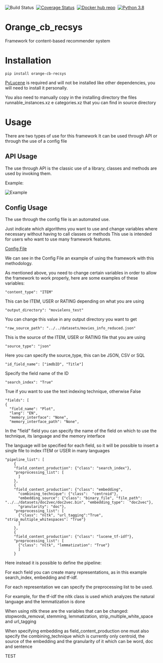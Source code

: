 ![Build Status](https://github.com/Silleellie/orange_cb_recsys/workflows/Build%20&%20Test%20&%20Push/badge.svg)&nbsp;&nbsp;[![Coverage Status](https://img.shields.io/coveralls/github/m3ttiw/orange_cb_recsys/master?logo=coveralls)](https://coveralls.io/github/m3ttiw/orange_cb_recsys?branch=master)&nbsp;&nbsp;[![Docker hub repo](https://img.shields.io/badge/docker-pull-blue.svg?logo=docker&logoColor=white)](https://hub.docker.com/r/silleellie/framework_dependencies)&nbsp;&nbsp;[![Python 3.8](https://img.shields.io/badge/python-3.8-blue.svg)](https://www.python.org/downloads/release/python-382/)

# Orange_cb_recsys

Framework for content-based recommender system

Installation
=============
``
pip install orange-cb-recsys
``

[PyLucene](https://lucene.apache.org/pylucene/) is required and will not be installed like other dependencies, you will need to install it personally.

You also need to manually copy in the installing directory the files runnable_instances.xz e categories.xz that you can find in source directory

Usage
=====
There are two types of use for this framework
It can be used through API or through the use of a config file

API Usage
---------
The use through API is the classic use of a library, classes and methods are used by invoking them.

Example: 

![Example](img/run.PNG)


Config Usage
------------
The use through the config file is an automated use.

Just indicate which algorithms you want to use and change variables where necessary without having to call classes or methods
This use is intended for users who want to use many framework features.

[Config File](https://github.com/m3ttiw/orange_cb_recsys/blob/master/orange_cb_recsys/content_analyzer/config.json)

We can see in the Config File an example of using the framework with this methodology.

As mentioned above, you need to change certain variables in order to allow the framework to work properly, here are some examples of these variables:

    "content_type": "ITEM"
This can be ITEM, USER or RATING depending on what you are using

    "output_directory": "movielens_test"
You can change this value in any output directory you want to get
    
    "raw_source_path": "../../datasets/movies_info_reduced.json" 
This is the source of the ITEM, USER or RATING file that you are using
    
    "source_type": "json"
Here you can specify the source_type, this can be JSON, CSV or SQL
    
    "id_field_name": ["imdbID", "Title"]
Specify the field name of the ID
    
    "search_index": "True"
True if you want to use the text indexing technique, otherwise False
    
    "fields": [
    {
      "field_name": "Plot",
      "lang": "EN",
      "memory_interface": "None",
      "memory_interface_path": "None",
In the "field" field you can specify the name of the field on which to use the technique, its language and the memory interface

The language will be specified for each field, so it will be possible to insert a single file to index ITEM or USER in many languages
    
    "pipeline_list": [
        {
        "field_content_production": {"class": "search_index"},
        "preprocessing_list": [
          ]
        },
        {
        "field_content_production": {"class": "embedding",
          "combining_technique": {"class":  "centroid"},
          "embedding_source": {"class": "binary_file", "file_path": "../../datasets/doc2vec/doc2vec.bin", "embedding_type":  "doc2vec"},
          "granularity": "doc"},
        "preprocessing_list": [
          {"class": "nltk", "url_tagging":"True", "strip_multiple_whitespaces": "True"}
          ]
        },
        {
        "field_content_production": {"class": "lucene_tf-idf"},
        "preprocessing_list": [
          {"class": "nltk", "lemmatization": "True"}
          ]
        }
Here instead it is possible to define the pipeline:

For each field you can create many representations, as in this example search_index, embedding and tf-idf.

For each representation we can specify the preprocessing list to be used.

For example, for the tf-idf the nltk class is used which analyzes the natural language and the lemmatization is done

When using nltk these are the variables that can be changed: stopwords_removal, stemming, lemmatization, strip_multiple_white_space and url_tagging

When specifying embedding as field_content_production one must also specify the combining_technique which is currently only centroid, the source of the embedding and the granularity of it which can be word, doc and sentence

TEST
